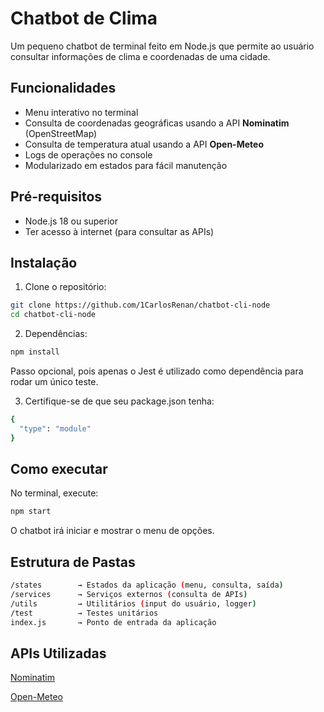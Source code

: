 # Chatbot de Clima

Um pequeno chatbot de terminal feito em Node.js que permite ao usuário consultar informações de clima e coordenadas de uma cidade.

## Funcionalidades

- Menu interativo no terminal
- Consulta de coordenadas geográficas usando a API **Nominatim** (OpenStreetMap)
- Consulta de temperatura atual usando a API **Open-Meteo**
- Logs de operações no console
- Modularizado em estados para fácil manutenção

## Pré-requisitos

- Node.js 18 ou superior
- Ter acesso à internet (para consultar as APIs)

## Instalação

1. Clone o repositório:

```bash
git clone https://github.com/1CarlosRenan/chatbot-cli-node
cd chatbot-cli-node
```

2. Dependências:

```bash
npm install
```

Passo opcional, pois apenas o Jest é utilizado como dependência para rodar um único teste.

3. Certifique-se de que seu package.json tenha:

```bash
{
  "type": "module"
}
```

## Como executar
No terminal, execute:

```bash
npm start
```

O chatbot irá iniciar e mostrar o menu de opções.

## Estrutura de Pastas

```bash
/states        → Estados da aplicação (menu, consulta, saída)
/services      → Serviços externos (consulta de APIs)
/utils         → Utilitários (input do usuário, logger)
/test          → Testes unitários
index.js       → Ponto de entrada da aplicação
```

## APIs Utilizadas

[Nominatim](https://nominatim.org/)

[Open-Meteo](https://open-meteo.com/)